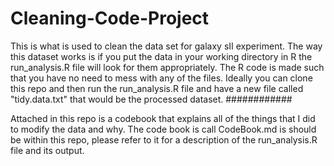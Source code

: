 # Cleaning-Code-Project

This is what is used to clean the data set for galaxy sII experiment. The way this dataset works is if 
you put the data in your working directory in R the run_analysis.R file will look for them appropriately.
The R code is made such that you have no need to mess with any of the files. Ideally you can clone this
repo and then run the run_analysis.R file and have a new file called "tidy.data.txt" that would be the processed
dataset.
############

Attached in this repo is a codebook that explains all of the things that I did to modify the data and why.
The code book is call CodeBook.md is should be within this repo, please refer to it for a description of
the run_analysis.R file and its output.